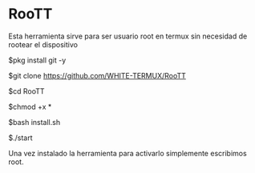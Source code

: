 # RooTT
Esta herramienta sirve para ser usuario root en termux sin necesidad de rootear el dispositivo 

$pkg install git -y 

$git clone https://github.com/WHITE-TERMUX/RooTT

$cd RooTT 

$chmod +x * 

$bash install.sh 

$./start  

Una vez instalado la herramienta para activarlo simplemente escribimos root.
